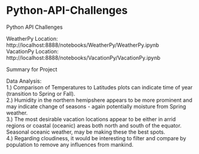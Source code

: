 # Python-API-Challenges
Python API Challenges

WeatherPy Location: http://localhost:8888/notebooks/WeatherPy/WeatherPy.ipynb                                               
VacationPy Location: http://localhost:8888/notebooks/VacationPy/VacationPy.ipynb

Summary for Project

Data Analysis:                                                                                         
1.) Comparison of Temperatures to Latitudes plots can indicate time of year (transition to Spring or Fall).                                            
2.) Humidity in the northern hemipshere appears to be more prominent and may indicate change of seasons - again potentially moisture from Spring weather.                      
3.) The most desirable vacation locations appear to be either in arrid regions or coastal (oceanic) areas both north and south of the equator.  Seasonal oceanic weather, may be making these the best spots.                             
4.) Regarding cloudiness, it would be interesting to filter and compare by population to remove any influences from mankind.                                    
